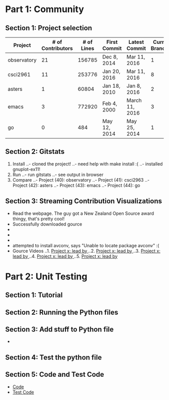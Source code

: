 # Part 1: Community

## Section 1: Project selection
| Project | # of Contributors | # of Lines | First Commit | Latest Commit | Current Branches |
--- | --- | --- | --- | --- | ---
 observatory |21 | 156785 | Dec 8, 2014  | Mar 11, 2016 | 1
 csci2961 |11 | 253776 |  Jan 20, 2016  | Mar 11, 2016 | 8
 asters |1 | 60804 | Jan 18, 2010 |  Jan 8, 2016  |2
 emacs |3 | 772920 | Feb 4, 2000 | March 11, 2016 |3
 go |0 | 484 | May 12, 2014 | May 25, 2014 | 1



## Section 2: Gitstats
1. Install
..- cloned the project!
..- need help with make install :(
..- installed gnuplot-ex11!
2. Run
..- run gitstats <path to project1 git repo> <output path>
..- see output in browser
3. Compare
..- Project (40): observatory
..- Project (41): csci2963
..- Project (42): asters
..- Project (43): emacs
..- Project (44): go

## Section 3: Streaming Contribution Visualizations
- Read the webpage. The guy got a New Zealand Open Source award thingy, that's pretty cool!
- Successfully downloaded gource
-
-
-
- attempted to install avconv, says "Unable to locate package avconv" :(
- Gource Videos
..1. [Project x: lead by ](https://www.google.com "Google's Homepage")
..2. [Project x: lead by ](https://www.google.com "Google's Homepage")
..3. [Project x: lead by ](https://www.google.com "Google's Homepage")
..4. [Project x: lead by ](https://www.google.com "Google's Homepage")
..5. [Project x: lead by ](https://www.google.com "Google's Homepage")


# Part 2: Unit Testing

## Section 1: Tutorial

## Section 2: Running the Python files

## Section 3: Add stuff to Python file
- 

## Section 4: Test the python file

## Section 5: Code and Test Code
- [Code](https://www.google.com "Google's Homepage")
- [Test Code](https://www.google.com "Google's Homepage")